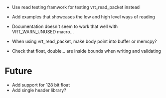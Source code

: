 * Use read testing framwork for testing vrt_read_packet instead
* Add examples that showcases the low and high level ways of reading
* Documentation doesn't seem to work that well with VRT_WARN_UNUSED macro...
* When using vrt_read_packet, make body point into buffer or memcpy?

* Check that float, double... are inside bounds when writing and validating

# Future
* Add support for 128 bit float
* Add single header library?
